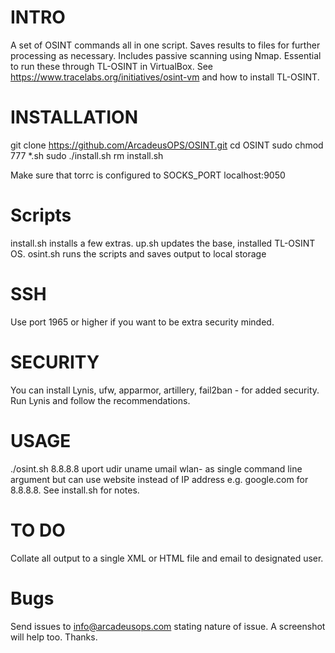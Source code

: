 # INTRO
A set of OSINT commands all in one script. Saves results to files for further processing as necessary.
Includes passive scanning using Nmap.
Essential to run these through TL-OSINT in VirtualBox. See https://www.tracelabs.org/initiatives/osint-vm and how to install TL-OSINT.

# INSTALLATION
git clone https://github.com/ArcadeusOPS/OSINT.git
cd OSINT
sudo chmod 777 *.sh
sudo ./install.sh
rm install.sh

Make sure that torrc is configured to SOCKS_PORT localhost:9050

# Scripts
install.sh installs a few extras.
up.sh updates the base, installed TL-OSINT OS.
osint.sh runs the scripts and saves output to local storage

# SSH
Use port 1965 or higher if you want to be extra security minded.

# SECURITY
You can install Lynis, ufw, apparmor, artillery, fail2ban - for added security.
Run Lynis and follow the recommendations.

# USAGE
./osint.sh 8.8.8.8 uport udir uname umail wlan- as single command line argument but can use website instead of IP address e.g. google.com for 8.8.8.8.
See install.sh for notes.

# TO DO
Collate all output to a single XML or HTML file and email to designated user.

# Bugs
Send issues to info@arcadeusops.com stating nature of issue. A screenshot will help too. Thanks.
